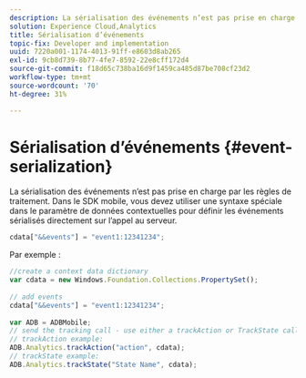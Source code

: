 ```yaml
---
description: La sérialisation des événements n’est pas prise en charge par les règles de traitement. Dans le SDK mobile, vous devez utiliser une syntaxe spéciale dans le paramètre de données contextuelles pour définir les événements sérialisés directement sur l’appel au serveur.
solution: Experience Cloud,Analytics
title: Sérialisation d’événements
topic-fix: Developer and implementation
uuid: 7220a001-1174-4013-91ff-e8603d8ab265
exl-id: 9cb8d739-8b77-4fe7-8592-22e8cff172d4
source-git-commit: f18d65c738ba16d9f1459ca485d87be708cf23d2
workflow-type: tm+mt
source-wordcount: '70'
ht-degree: 31%

---
```


# Sérialisation d’événements {#event-serialization}

La sérialisation des événements n’est pas prise en charge par les règles de traitement. Dans le SDK mobile, vous devez utiliser une syntaxe spéciale dans le paramètre de données contextuelles pour définir les événements sérialisés directement sur l’appel au serveur.

```js
cdata["&&events"] = "event1:12341234";
```

Par exemple :

```js
//create a context data dictionary 
var cdata = new Windows.Foundation.Collections.PropertySet(); 
 
// add events 
cdata["&&events"] = "event1:12341234"; 
 
var ADB = ADBMobile; 
// send the tracking call - use either a trackAction or TrackState call. 
// trackAction example: 
ADB.Analytics.trackAction("action", cdata); 
// trackState example: 
ADB.Analytics.trackState("State Name", cdata);
```
